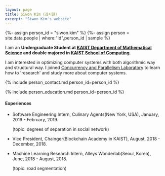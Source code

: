 ```yaml
---
layout: page
title: Siwon Kim (김시원)
excerpt: "Siwon Kim's website"
---
```


{%- assign person_id = "siwon.kim" %}
{%- assign person = site.data.people | where:"id",person_id | sample %}

I am an **Undergraduate Student at [KAIST Department of Mathematical Science](https://mathsci.kaist.ac.kr) and double majored in [KAIST School of Computing](https://cs.kaist.ac.kr)**.    


I am interested in optimizing computer systems with both algorithmic way and structural way. I joined [Concurrency and Parallelism Laboratory](https://cp.kaist.ac.kr) to learn how to 'research' and study more about computer systems.



{% include person_contact.md person_id=person_id %}


{% include person_education.md person_id=person_id %}


#### Experiences

- Software Engineering Intern, Culinary Agents(New York, USA), January, 2019 - February, 2019.

  (topic: degrees of separation in social network)

- Vice President, Chainger(Blockchain Academy in KAIST), August, 2018 - December, 2018.

- Machine Learning Research Intern, Alleys Wonderlab(Seoul, Korea), June, 2018 - August, 2018.

  (topic: road segmentation)